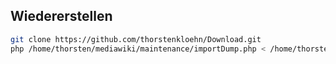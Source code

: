 ## Wiedererstellen
```bash
git clone https://github.com/thorstenkloehn/Download.git
php /home/thorsten/mediawiki/maintenance/importDump.php < /home/thorsten/Download/pagedump.xml

```